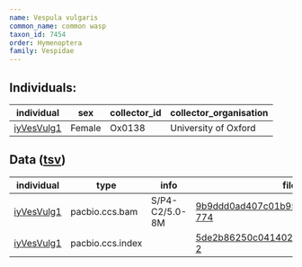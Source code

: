 ```yaml
---
name: Vespula vulgaris
common_name: common wasp
taxon_id: 7454
order: Hymenoptera
family: Vespidae
---
```


## Individuals:

| individual | sex | collector_id | collector_organisation |
| ---------- | --- | ------------ | ---------------------- |
| [iyVesVulg1](iyVesVulg1.md) | Female | Ox0138 | University of Oxford |

## Data ([tsv](Vespula_vulgaris_data.tsv))

| individual | type | info | file |
| ---------- | ---- | ---- | ---- |
| [iyVesVulg1](iyVesVulg1.md) | pacbio.ccs.bam | S/P4-C2/5.0-8M | [9b9ddd0ad407c01b95e268a5595ff833-774](https://darwin.cog.sanger.ac.uk/insects/Vespula_vulgaris/iyVesVulg1/genomic_data/pacbio/m64097_200129_173235.ccs.bam) |
| [iyVesVulg1](iyVesVulg1.md) | pacbio.ccs.index |  | [5de2b86250c041402bab812a209e6182-2](https://darwin.cog.sanger.ac.uk/insects/Vespula_vulgaris/iyVesVulg1/genomic_data/pacbio/m64097_200129_173235.ccs.bam.pbi) |
